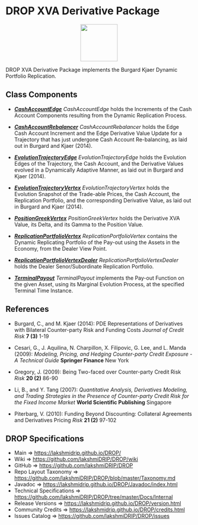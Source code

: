 # DROP XVA Derivative Package

<p align="center"><img src="https://github.com/lakshmiDRIP/DROP/blob/master/DRIP_Logo.gif?raw=true" width="100"></p>

DROP XVA Derivative Package implements the Burgard Kjaer Dynamic Portfolio Replication.


## Class Components

 * [***CashAccountEdge***](https://github.com/lakshmiDRIP/DROP/tree/master/src/main/java/org/drip/xva/derivative/CashAccountEdge.java)
 <i>CashAccountEdge</i> holds the Increments of the Cash Account Components resulting from the Dynamic
 Replication Process.

 * [***CashAccountRebalancer***](https://github.com/lakshmiDRIP/DROP/tree/master/src/main/java/org/drip/xva/derivative/CashAccountRebalancer.java)
 <i>CashAccountRebalancer</i> holds the Edge Cash Account Increment and the Edge Derivative Value Update for
 a Trajectory that has just undergone Cash Account Re-balancing, as laid out in Burgard and Kjaer (2014).

 * [***EvolutionTrajectoryEdge***](https://github.com/lakshmiDRIP/DROP/tree/master/src/main/java/org/drip/xva/derivative/EvolutionTrajectoryEdge.java)
 <i>EvolutionTrajectoryEdge</i> holds the Evolution Edges of the Trajectory, the Cash Account, and the
 Derivative Values evolved in a Dynamically Adaptive Manner, as laid out in Burgard and Kjaer (2014).

 * [***EvolutionTrajectoryVertex***](https://github.com/lakshmiDRIP/DROP/tree/master/src/main/java/org/drip/xva/derivative/EvolutionTrajectoryVertex.java)
 <i>EvolutionTrajectoryVertex</i> holds the Evolution Snapshot of the Trade-able Prices, the Cash Account,
 the Replication Portfolio, and the corresponding Derivative Value, as laid out in Burgard and Kjaer (2014).

 * [***PositionGreekVertex***](https://github.com/lakshmiDRIP/DROP/tree/master/src/main/java/org/drip/xva/derivative/PositionGreekVertex.java)
 <i>PositionGreekVertex</i> holds the Derivative XVA Value, its Delta, and its Gamma to the Position Value.

 * [***ReplicationPortfolioVertex***](https://github.com/lakshmiDRIP/DROP/tree/master/src/main/java/org/drip/xva/derivative/ReplicationPortfolioVertex.java)
 <i>ReplicationPortfolioVertex</i> contains the Dynamic Replicating Portfolio of the Pay-out using the Assets
 in the Economy, from the Dealer View Point.

 * [***ReplicationPortfolioVertexDealer***](https://github.com/lakshmiDRIP/DROP/tree/master/src/main/java/org/drip/xva/derivative/ReplicationPortfolioVertexDealer.java)
 <i>ReplicationPortfolioVertexDealer</i> holds the Dealer Senor/Subordinate Replication Portfolio.

 * [***TerminalPayout***](https://github.com/lakshmiDRIP/DROP/tree/master/src/main/java/org/drip/xva/derivative/TerminalPayout.java)
 <i>TerminalPayout</i> implements the Pay-out Function on the given Asset, using its Marginal Evolution
 Process, at the specified Terminal Time Instance.


## References

 * Burgard, C., and M. Kjaer (2014): PDE Representations of Derivatives with Bilateral Counter-party Risk and
 	Funding Costs <i>Journal of Credit Risk</i> <b>7 (3)</b> 1-19

 * Cesari, G., J. Aquilina, N. Charpillon, X. Filipovic, G. Lee, and L. Manda (2009): <i>Modeling, Pricing,
 	and Hedging Counter-party Credit Exposure - A Technical Guide</i> <b>Springer Finance</b> New York

 * Gregory, J. (2009): Being Two-faced over Counter-party Credit Risk <i>Risk</i> <b>20 (2)</b> 86-90

 * Li, B., and Y. Tang (2007): <i>Quantitative Analysis, Derivatives Modeling, and Trading Strategies in the
 	Presence of Counter-party Credit Risk for the Fixed Income Market</i> <b>World Scientific Publishing</b>
 	Singapore

 * Piterbarg, V. (2010): Funding Beyond Discounting: Collateral Agreements and Derivatives Pricing
 	<i>Risk</i> <b>21 (2)</b> 97-102


## DROP Specifications

 * Main                     => https://lakshmidrip.github.io/DROP/
 * Wiki                     => https://github.com/lakshmiDRIP/DROP/wiki
 * GitHub                   => https://github.com/lakshmiDRIP/DROP
 * Repo Layout Taxonomy     => https://github.com/lakshmiDRIP/DROP/blob/master/Taxonomy.md
 * Javadoc                  => https://lakshmidrip.github.io/DROP/Javadoc/index.html
 * Technical Specifications => https://github.com/lakshmiDRIP/DROP/tree/master/Docs/Internal
 * Release Versions         => https://lakshmidrip.github.io/DROP/version.html
 * Community Credits        => https://lakshmidrip.github.io/DROP/credits.html
 * Issues Catalog           => https://github.com/lakshmiDRIP/DROP/issues
